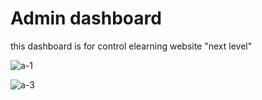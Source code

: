 <h1>Admin dashboard</h1>

<p>this dashboard is for control elearning website "next level" </p>

![a-1](https://github.com/safia-itouchene/php-admin-template/assets/115651730/0a3d6225-201c-4f2f-92d8-5462838b08a3)

![a-3](https://github.com/safia-itouchene/php-admin-template/assets/115651730/40330bda-1d5f-472c-b19f-b1c50bb65426)
